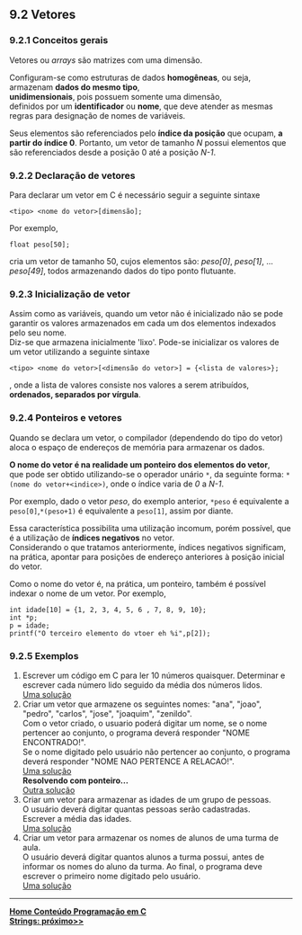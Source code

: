 ## 9.2 Vetores

### 9.2.1 Conceitos gerais
Vetores ou *arrays* são matrizes com uma dimensão.  

Configuram-se como estruturas de dados **homogêneas**, ou seja, armazenam **dados do mesmo tipo**,  
**unidimensionais**, pois possuem somente uma dimensão,   
definidos por um **identificador** ou **nome**, que deve atender as mesmas regras para designação de nomes de variáveis.  

Seus elementos são referenciados pelo **índice da posição** que ocupam, **a partir do índice 0**.
Portanto, um vetor de tamanho *N* possui elementos que são referenciados desde a posição 0 até a posição *N-1*.

### 9.2.2 Declaração de vetores
Para declarar um vetor em C é necessário seguir a seguinte sintaxe

```
<tipo> <nome do vetor>[dimensão];
```
Por exemplo,  
```
float peso[50];
```
cria um vetor de tamanho 50, cujos elementos são: *peso[0]*, *peso[1]*, ... *peso[49]*, todos armazenando dados do tipo ponto flutuante.

### 9.2.3 Inicialização de vetor
Assim como as variáveis, quando um vetor não é inicializado não se pode garantir os valores armazenados em cada um dos elementos indexados pelo seu nome.  
Diz-se que armazena inicialmente 'lixo'.
Pode-se inicializar os valores de um vetor utilizando a seguinte sintaxe

```
<tipo> <nome do vetor>[<dimensão do vetor>] = {<lista de valores>};
```
, onde a lista de valores consiste nos valores a serem atribuídos, **ordenados, separados por vírgula**.   


### 9.2.4 Ponteiros e vetores
Quando se declara um vetor, o compilador (dependendo do tipo do vetor) aloca o espaço de endereços de memória para armazenar os dados.

**O nome do vetor é na realidade um ponteiro dos elementos do vetor**,  
que pode ser obtido utilizando-se o operador unário `*`, da seguinte forma: `*(nome do vetor+<indice>)`, onde o índice varia de *0* a *N-1*. 

Por exemplo, dado o vetor *peso*, do exemplo anterior, `*peso` é equivalente a `peso[0]`,`*(peso+1)` é equivalente a `peso[1]`, assim por diante.

Essa característica possibilita uma utilização incomum, porém possível, que é a utilização de **índices negativos** no vetor.  
Considerando o que tratamos anteriormente, índices negativos significam, na prática, apontar para posições de endereço anteriores à posição
inicial do vetor.

Como o nome do vetor é, na prática, um ponteiro, também é possível indexar o nome de um vetor.
Por exemplo,

```
int idade[10] = {1, 2, 3, 4, 5, 6 , 7, 8, 9, 10};
int *p;
p = idade;
printf("O terceiro elemento do vtoer eh %i",p[2]);
```

### 9.2.5 Exemplos
1. Escrever um código em C para ler 10 números quaisquer. Determinar e escrever cada número lido seguido da média dos números lidos.   
[Uma solução](https://github.com/claytonjasilva/prog_exemplos/blob/main/cursoCarray1.c)  
2. Criar um vetor que armazene os seguintes nomes: "ana", "joao", "pedro", "carlos", "jose", "joaquim", "zenildo".  
Com o vetor criado, o usuario poderá digitar um nome, se o nome pertencer ao conjunto, o programa deverá responder "NOME ENCONTRADO!".  
Se o nome digitado pelo usuário não pertencer ao conjunto, o programa deverá responder "NOME NAO PERTENCE A RELACAO!".  
[Uma solução](https://github.com/claytonjasilva/prog_exemplos/blob/main/cursoCarray2.c)  
**Resolvendo com ponteiro...**    
[Outra solução](https://github.com/claytonjasilva/prog_exemplos/blob/main/cursoCarray3.c)
3. Criar um vetor para armazenar as idades de um grupo de pessoas.  
O usuário deverá digitar quantas pessoas serão cadastradas.  
Escrever a média das idades.  
[Uma solução](https://github.com/claytonjasilva/prog_exemplos/blob/main/cursoCarray5.c)  
4. Criar um vetor para armazenar os nomes de alunos de uma turma de aula.   
O usuário deverá digitar quantos alunos a turma possui, antes de informar os nomes do aluno da turma.
Ao final, o programa deve escrever o primeiro nome digitado pelo usuário.  
[Uma solução](https://github.com/claytonjasilva/prog_exemplos/blob/main/cursoCarray4.c)


___
**[Home Conteúdo Programação em C](https://github.com/claytonjasilva/claytonjasilva.github.io/blob/main/progC_aulas.md)**   
**[Strings: próximo>>](progC_stringsvetores2.md)**   
